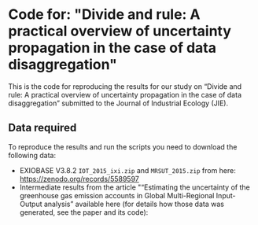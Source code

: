 # Code for: "Divide and rule: A practical overview of uncertainty propagation in the case of data disaggregation"

This is the code for reproducing the results for our study on “Divide
and rule: A practical overview of uncertainty propagation in the case of
data disaggregation” submitted to the Journal of Industrial Ecology
(JIE).

## Data required

To reproduce the results and run the scripts you need to download the
following data:

-   EXIOBASE V3.8.2 `IOT_2015_ixi.zip` and `MRSUT_2015.zip` from here:
    <https://zenodo.org/records/5589597>
-   Intermediate results from the article "“Estimating the uncertainty
    of the greenhouse gas emission accounts in Global Multi-Regional
    Input-Output analysis” available here (for details how those data
    was generated, see the paper and its code):
